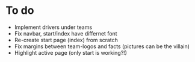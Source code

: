 # To do

-   Implement drivers under teams
-   Fix navbar, start/index have differnet font
-   Re-create start page (index) from scratch
-   Fix margins between team-logos and facts (pictures can be the villain)
-   Highlight active page (only start is working?!)
